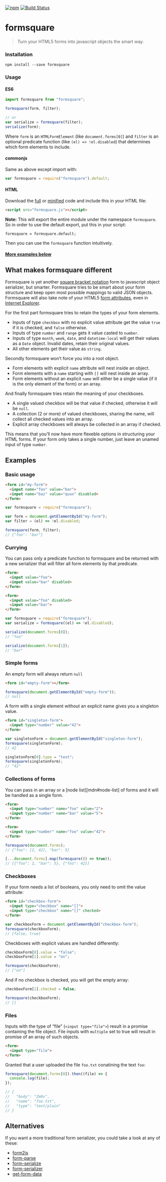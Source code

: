 [![npm](https://img.shields.io/npm/v/formsquare.svg)](https://www.npmjs.com/package/formsquare)
[![Build Status](https://travis-ci.org/runarberg/formsquare.svg?branch=master)](https://travis-ci.org/runarberg/formsquare)

formsquare
==========

> Turn your HTML5 forms into javascript objects the smart way.

### Installation

```
npm install --save formsquare
```

### Usage

#### ES6

```js
import formsquare from "formsquare";

formsquare(form, filter);

// or
var serialize = formsquare(filter);
serialize(form);
```

Where `form` is an `HTMLFormElement` (like `document.forms[0]`) and
`filter` is an optional predicate function (like `(el) =>
!el.disabled`) that determines which form elements to include.

#### commonjs

Same as above except import with:

```js
var formsquare = require("formsquare").default;
```

#### HTML

Download the [full][full-code] or [minified][minified-code] code and
include this in your HTML file:

```html
<script src="formsquare.js"></script>
```

**Note:** This will export the entire module under the namespace
`formsquare`. So in order to use the default export, put this in your
script:

```
formsquare = formsquare.default;
```

Then you can use the `formsquare` function intuitively.

#### [More examples below](#examples)

What makes formsquare different
-------------------------------

Formsquare is yet another [square bracket notation][spec] form to
javascript object serializer, but smarter. Formsquare tries to be
smart about your form structure and keep open most possible mappings
to valid JSON objects. Formsquare will also take note of your
HTML5 [form attributes][mdn/input#attr-form], even in
[Internet Explorer][caniuse#form-attribute].

For the first part formsquare tries to retain the types of your form
elements.

* Inputs of type `checkbox` with no explicit value attribute get the
  value `true` if it is checked, and `false` otherwise.
* Inputs of type `number` and `range` gets it value casted to `number`.
* Inputs of type `month`, `week`, `date`, and `datetime-local` will
  get their values as a `Date` object. Invalid dates, retain their
  original values.
* All other elements get their value as `string`.

Secondly formsquare won’t force you into a root object.

* Form elements with explicit `name` attribute will nest inside an
  object.
* Form elements with a `name` starting with `[]` will nest inside an
  array.
* Form elements without an explicit `name` will either be a single
  value (if it is the only element of the form) or an array.

And finally formsquare tries retain the meaning of your checkboxes.

* A single valued checkbox will be that value if checked, otherwise it
  will be `null`.
* A collection (2 or more) of valued checkboxes, sharing the name,
  will collect all checked values into an array.
* Explicit array checkboxes will always be collected in an array if
  checked.

This means that you’ll now have more flexeble options in structuring
your HTML forms. If your form only takes a single number, just leave
an unamed input of type `number`.

Examples
--------

### Basic usage

```html
<form id="my-form">
  <input name="foo" value="bar">
  <input name="baz" value="quux" disabled>
</form>
```

```js
var formsquare = require("formsquare");

var form = document.getElementById("my-form");
var filter = (el) => !el.disabled;

formsquare(form, filter);
// {"foo": "bar"}
```

### Currying

You can pass only a predicate function to formsquare and be returned
with a new serializer that will filter all form elements by that
predicate.

```html
<form>
  <input value="foo">
  <input value="bar" disabled>
</form>

<form>
  <input value="foo" disabled>
  <input value="bar">
</form>
```

```js
var formsquare = require("formsquare");
var serialize = formsquare((el) => !el.disabled);

serialize(document.forms[0]);
// "foo"

serialize(document.forms[1]);
// "bar"
```

### Simple forms

An empty form will always return `null`

```html
<form id="empty-form"></form>
```

```js
formsquare(document.getElementById("empty-form"));
// null
```

A form with a single element without an explicit name gives you a
singleton value.

```html
<form id="singleton-form">
  <input type="number" value="42">
</form>
```

```js
var singletonForm = document.getElementById("singleton-form");
formsquare(singletonForm);
// 42

singletonForm[0].type = "text";
formsquare(singletonForm);
// "42"
```

### Collections of forms

You can pass in an array or a [node list][mdn#node-list] of forms and
it will be handled as a single form.

```html
<form>
  <input type="number" name="foo" value="2">
  <input type="number" name="bar" value="5">
</form>

<form>
  <input type="number" name="foo" value="42">
</form>
```

```js
formsquare(document.forms);
// {"foo": [2, 42], "bar": 5}

[...document.forms].map(formsquare(() => true));
// [{"foo": 2, "bar": 5}, {"foo": 42}]
```

### Checkboxes

If your form needs a list of booleans, you only need to omit the value
attribute:

```html
<form id="checkbox-form">
  <input type="checkbox" name="[]">
  <input type="checkbox" name="[]" checked>
</form>
```

```js
var checkboxForm = document.getElementById("checkbox-form");
formsquare(checkboxForm);
// [false, true]
```

Checkboxes with explicit values are handled differently:

```js
checkboxForm[0].value = "false";
checkboxForm[1].value = "on";

formsquare(checkboxForm);
// ["on"]
```

And if no checkbox is checked, you will get the empty array:

```js
checkboxForm[1].checked = false;

formsquare(checkboxForm);
// []
```

### Files

Inputs with the type of “file” (`<input type="file">`) result in a
promise containing the file object. File inputs with `multiple` set to
true will result in promise of an array of such objects.

```html
<form>
  <input type="file">
</form>
```

Granted that a user uploaded the file `foo.txt` conatining the text
`foo`:

```js
formsquare(document.forms[0]).then((file) => {
  console.log(file);
});

// {
//   "body": "Zm9v",
//   "name": "foo.txt",
//   "type": "text/plain"
// }
```

Alternatives
------------

If you want a more traditional form serializer, you could take a look
at any of these:

* [form2js](https://www.npmjs.com/package/form2js)
* [form-parse](https://www.npmjs.com/package/form-parse)
* [form-serialize](https://www.npmjs.com/package/form-serialize)
* [form-serializer](https://www.npmjs.com/package/form-serializer)
* [get-form-data](https://www.npmjs.com/package/get-form-data)

[full-code]: https://raw.githubusercontent.com/runarberg/formsquare/dist/dist/formsquare.js
[minified-code]: https://raw.githubusercontent.com/runarberg/formsquare/dist/dist/formsquare.min.js

[caniuse#form-attribute]: http://caniuse.com/#feat=form-attribute
[mdn/input#attr-form]: https://developer.mozilla.org/en-US/docs/Web/HTML/Element/input#attr-form
[mdn/node-list]: https://developer.mozilla.org/en-US/docs/Web/API/NodeList
[spec]: https://www.w3.org/TR/html-json-forms/

